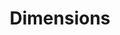 ---
layout: default
bigquery: https://console.cloud.google.com/bigquery?p=covid-19-dimensions-ai&page=table&d=data&t=publications
contributors: Digital Science, https://www.digital-science.com/
cost: Free for personal, non-commercial use.
description: Dimensions contains more than 100 million publications, ranging from
  articles published in scholarly journals, books and book chapters, to preprints
  and conference proceedings. All publications are contextualized with linked data
  sets, funding, publications, patents, clinical trials, and policy documents. You
  can also view associated categories, funders, institutions, and researcher profiles.
documentation: https://docs.dimensions.ai/bigquery/index.html
last_edit: 04/13/2022, 02:03:08
location: https://www.dimensions.ai/products/free/
maintained_by: Digital Science, https://www.digital-science.com/
schema_fields:
- wikipedia_url
- arxiv_id
- research_org_state_names
- category_bra
- category_rcdc
- year
- abstract
- editors
- cpc
- ipcr
- funder_org_acronyms
- associated_publication_arxiv_id
- links
- repository_name
- original_abstract
- pmid
- original_assignee
- category_uoa
- mesh_headings
- date_imported_gbq
- granted_date
- reference_ids
- active_years
- email_address
- mesh_terms
- language
- funding_chf
- gender
- filing_date
- linkout
- funding_usd
- volume
- pmcid
- status
- priority_date
- foa_number
- family_id
- funding_amount
- funding_nzd
- jurisdiction
- phase
- funding_cad
- aliases
- publisher
- current_assignee_countries
- proceedings_title
- brief_title
- grant_number
- source_id
- relationships
- established
- resulting_publication_doi
- resulting_publication_ids
- funding_eur
- research_org_cities
- funder_org
- date_print
- funder_org_countries
- application_number
- family_members_ids
- start_year
- book_series_title
- book_title
- metrics
- date_normal
- id
- conditions
- embargo_date
- pages
- inventor_names
- legal_events
- subtitles
- labels
- category_for
- name
- expiration_year
- organisation_details
- original_title
- citations_count
- original_assignee_countries
- funder_orgs
- created_date
- research_org_state_codes
- current_assignee_orgs
- funding_details
- original_assignee_orgs
- end_year
- end_date
- parent_id
- funder_org_cities
- external_ids
- publication_year
- acronym
- legal_status
- open_access_categories_v2
- research_org_country_names
- assignee_countries
- family_count
- research_orgs
- journal
- clinical_trial_ids
- category_icrp_cso
- date_inserted
- associated_publication_pmid
- description
- acknowledgements
- funding_cny
- associated_publication_doi
- open_access_categories
- supporting_grant_ids
- filing_year
- priority_year
- eisbn
- expiration_date
- type
- associated_publication_id
- concepts
- researcher_ids
- altmetrics
- category_sdg
- cited_by_ids
- repository_id
- issue
- citation_string
- kind
- registry
- acronyms
- date_online
- research_org_countries
- investigators
- title
- assignee_orgs
- funding_aud
- conference
- funding_currency
- category_hra
- interventions
- journal_lists
- publication_date
- doi
- associated_grant_ids
- citations
- filing_status
- start_date
- license
- categories
- category_hrcs_rac
- funder_org_state_codes
- category_icrp_ct
- category_hrcs_hc
- date
- funder_countries
- patent_ids
- authors
- research_org_city_names
- address
- isbn
- publication_ids
- funding_gbp
- granted_year
- funding_jpy
- current_assignee
- repository_url
- types
- date_modified
shortname: dimensions
tags:
- scholarly literature
- patents
- funding
- clinical trials
- academic profiles
terms_of_use: 'Use of both the Dimensions COVID-19 dataset and full Dimensions dataset
  are subject to the Dimensions Terms of use: https://www.dimensions.ai/policies-terms-legal '
title: Dimensions
uuid: dcff88bd-fe6b-4fdb-8159-809bf9d7bc1c
---